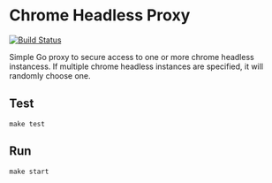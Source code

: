 
# Chrome Headless Proxy

[![Build Status](https://travis-ci.org/cberez/chrome-headless-proxy.svg?branch=master)](https://travis-ci.org/cberez/chrome-headless-proxy)

Simple Go proxy to secure access to one or more chrome headless instancess. If multiple chrome headless instances are specified, it will randomly choose one.

## Test

```
make test
```

## Run

```
make start
```

